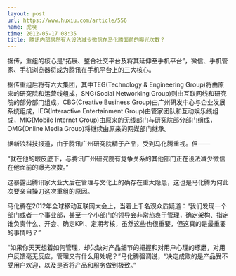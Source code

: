 ```yaml
---
layout: post
url: https://www.huxiu.com/article/556
name: 虎嗅
time: 2012-05-17 08:35
title: 腾讯内部居然有人设法减少微信在马化腾面前的曝光次数？
---
```

据传，重组的核心是“拓展、整合社交平台及将其延伸至手机平台”，微信、手机管家、手机浏览器将成为腾讯在手机平台上的三大核心。

据传重组后将有六大集团，其中TEG(Technology & Engineering Group)将由原来的研究院和运营线组成，SNG(Social Networking Group)则由互联网线和研究院的部分部门组成，CBG(Creative Business Group)由广州研发中心与企业发展系统组成，IEG(Interactive Entertainment Group)由管家团队和互动娱乐线组成，MIG(Mobile Internet Group)由原来的无线部门与研究院部分部门组成，OMG(Online Media Group)将继续由原来的网媒部门继承。

据新浪科技报道，由于腾讯广州研究院精于产品，受到马化腾重视。但——

“就在他的眼皮底下，与腾讯广州研究院有竞争关系的其他部门正在设法减少微信在他面前的曝光次数。”

这暴露出腾讯家大业大后在管理与文化上的确存在重大隐患，这也是马化腾为何此次要亲自操刀这次重组的原因。

马化腾在2012年全球移动互联网大会上，当着上千名观众质疑道：“我们发现一个部门或者一个事业部，甚至一个小部门的领导会非常热衷于管理，确定架构、指定谁负责什么、开会、确定KPI、定期考核，虽然这些也很重要，但这真的是最重要的事情吗？”

“如果你天天想着如何管理，却欠缺对产品细节的把握和对用户心理的琢磨，对用户反馈毫无反应，管理又有什么用处呢？”马化腾强调说，“决定成败的是产品受不受用户欢迎，以及是否将产品和服务做到极致。”

